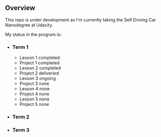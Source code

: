 ## Overview

This repo is under development as I'm currently taking the Self Driving Car Nanodegree at Udacity.

My status in the program is:
  * ### Term 1
    * Lesson 1 completed
    * Project 1 completed
    * Lesson 2 completed
    * Project 2 deliveried
    * Lesson 3 ongoing
    * Project 3 none
    * Lesson 4 none
    * Project 4 none
    * Lesson 5 none
    * Project 5 none
  * ### Term 2
  * ### Term 3
